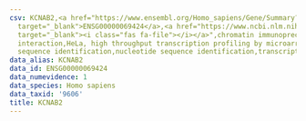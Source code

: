 ```yaml
---
csv: KCNAB2,<a href="https://www.ensembl.org/Homo_sapiens/Gene/Summary?db=core;g=ENSG00000069424"
  target="_blank">ENSG00000069424</a>,<a href="https://www.ncbi.nlm.nih.gov/pubmed/17216044"
  target="_blank"><i class="fas fa-file"></i></a>",chromatin immunoprecipitation assay,direct
  interaction,HeLa, high throughput transcription profiling by microarray,nucleotide
  sequence identification,nucleotide sequence identification,transcriptional regulation,
data_alias: KCNAB2
data_id: ENSG00000069424
data_numevidence: 1
data_species: Homo sapiens
data_taxid: '9606'
title: KCNAB2
---
```

